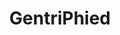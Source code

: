 ---
pid: PT227
title: GentriPhied
location_transcription: Point Breeze
zipcode: '19147'
outside_phl: 
neighborhood: Queen Village,Bella Vista,Pennsport,Italian Market
age: '33'
age_range: 30-39
instagram: 
image_file_name: PT_227.jpg
proposal_transcription: |-
  Ori C. Feibush pushing over a row home w/ an African-American family fleeing the crumbling ugly, new building in background.
  Bronze relief or mural
topic: African Americans,History,Philadelphia,Gentrification
topic_summary: 0, 0, 0, 0
type: Mural,Sculpture Statue
keywords_other: ori feibush
credit: Matt Anderson
image_labels: 
twitter: ande4098
facebook: 
permalink: "/monuments/pt227/"
layout: item-page
---